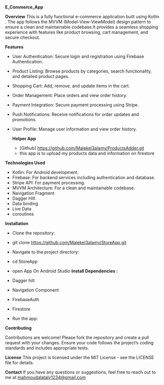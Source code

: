 **E_Commerce_App**

**Overview**
This is a fully functional e-commerce application built using Kotlin . The app follows the MVVM (Model-View-ViewModel) design pattern to 
ensure a clean and maintainable codebase.It provides a seamless shopping experience with features like product browsing, cart management, and secure checkout.

**Features**

- User Authentication: Secure login and registration using Firebase Authentication.
- Product Listing: Browse products by categories, search functionality, and detailed product pages.
- Shopping Cart: Add, remove, and update items in the cart.
- Order Management: Place orders and view order history.
- Payment Integration: Secure payment processing using Stripe.
- Push Notifications: Receive notifications for order updates and promotions.
- User Profile: Manage user information and view order history.
  
  **Helper App**
  - [Github] https://github.com/Malekel3alamy/ProductsAdder.git
  - this app is to upload my products data and information on firestore 
  
  
**Technologies Used**
- Kotlin: For Android development.
- Firebase: For backend services including authentication and database.
- Stripe API: For payment processing.
- MVVM Architecture: For a clean and maintainable codebase.
- Navigation Fragment
- Dagger Hilt
- Data binding
- Live Data
- coroutines 
 
**Installation**

- Clone the repository:
- git clone https://github.com/Malekel3alamy/StoreApp.git

- Navigate to the project directory:
- cd StoreApp

- open App On Android Studio 
**Install Dependencies :**
- Dagger hilt
- Navigation Component 
- FirebaseAuth
- Firestore
- Run the app:


**Contributing**

Contributions are welcome! Please fork the repository and create a pull request with your changes. Ensure your code follows the project’s coding standards and includes appropriate tests.

**License**
This project is licensed under the MIT License - see the LICENSE file for details.

**Contact**
If you have any questions or suggestions, feel free to reach out to me at mahmoudalataly1234@gmail.com

